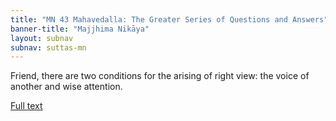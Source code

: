 ```yaml
---
title: "MN 43 Mahavedalla: The Greater Series of Questions and Answers"
banner-title: "Majjhima Nikāya" 
layout: subnav 
subnav: suttas-mn 
---
```


Friend, there are two conditions for the arising of right view: the voice of another and wise attention.

[Full text](https://www.dhammatalks.org/suttas/MN/MN43.html)
